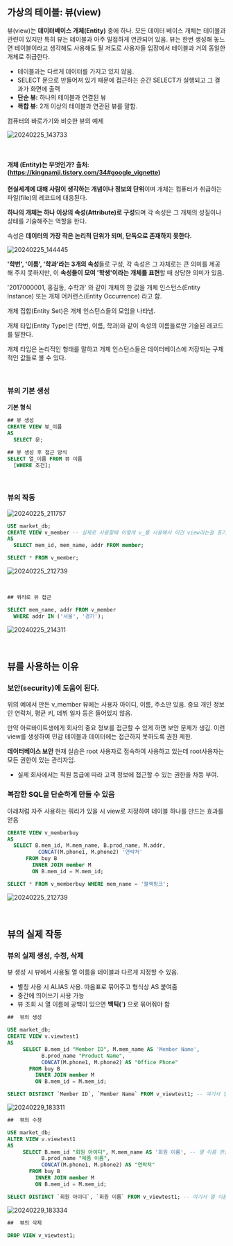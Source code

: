 ## 가상의 테이블: 뷰(view)
뷰(view)는 **데이터베이스 개체(Entity)** 중에 하나. 모든 데이터 베이스 개체는 테이블과 관련이 있지만 특히 뷰는 테이블과 아주 밀접하게 연관되어 있음.
뷰는 한번 생성해 놓느면 테이블이라고 생각해도 사용해도 될 저도로 사용자들 입장에서 테이블과 거의 동일한 개체로 취급한다.
- 테이블과는 다르게 데이터를 가지고 있지 않음.
- SELECT 문으로 만들어져 있기 때문에 접근하는 순간 SELECT가 실행되고 그 결과가 화면에 출력
- **단순 뷰:** 하나의 테이블과 연결된 뷰
- **복합 뷰:** 2개 이상의 테이블과 연관된 뷰를 말함.

컴퓨터의 바로가기와 비슷한 뷰의 예제

![20240225_143733](https://github.com/junhosong0/MySQL/assets/117610783/03371c32-6ec8-41c6-9a09-d6669532846d)

<br/>

#### 개체 (Entity)는 무엇인가? 출처: (https://kingnamji.tistory.com/34#google_vignette)
**현실세계에 대해 사람이 생각하는 개념이나 정보의 단위**이며 개체는 컴퓨터가 취급하는 파일(file)의 레코드에 대응된다.

**하나의 개체는 하나 이상의 속성(Attribute)로 구성**되며 각 속성은 그 개체의 성질이나 상태를 기술해주는 역할을 한다.

속성은 **데이터의 가장 작은 논리적 단위가 되며, 단독으로 존재하지 못한다.**

![20240225_144445](https://github.com/junhosong0/MySQL/assets/117610783/c9eb8855-15cf-4700-9e8b-14258f96aff7)
 

**'학번', '이름', '학과'라는 3개의 속성**들로 구성, 각 속성은 그 자체로는 큰 의미를 제공해 주지 못하지만, 이 **속성들이 모여 '학생'이라는 개체를 표현**할 때 상당한 의미가 있음.

'2017000001, 홍길동, 수학과' 와 같이 개체의 한 값을 개체 인스턴스(Entity Instance) 또는 개체 어커런스(Entity Occurrence) 라고 함.

개체 집합(Entity Set)은 개체 인스턴스들의 모임을 나타냄.

개체 타입(Entity Type)은 (학번, 이름, 학과)와 같이 속성의 이름들로만 기술된 레코드를 말한다.

개체 타입은 논리적인 형태를 말하고 개체 인스턴스들은 데이터베이스에 저장되는 구체적인 값들로 볼 수 있다.

<br/>

### 뷰의 기본 생성

**기본 형식**
```SQL
## 뷰 생성
CREATE VIEW 뷰_이름
AS
  SELECT 문;

## 뷰 생성 후 접근 방식
SELECT 열_이름 FROM 뷰 이름
  [WHERE 조건];

```
<br/>

### 뷰의 작동

![20240225_211757](https://github.com/junhosong0/MySQL/assets/117610783/3604e644-95e5-461d-94f9-cf02e2d24705)

```sql
USE market_db;
CREATE VIEW v_member -- 실제로 사용할때 이렇게 v_를 사용해서 이건 view라는걸 표기해줌
AS
  SELECT mem_id, mem_name, addr FROM member;

SELECT * FROM v_member;
```

![20240225_212739](https://github.com/junhosong0/MySQL/assets/117610783/fa06d98e-1257-4f6d-88f2-46cdda94f8e2)

<br/>

```sql
## 쿼리로 뷰 접근

SELECT mem_name, addr FROM v_member
  WHERE addr IN ('서울', '경기');
```

![20240225_214311](https://github.com/junhosong0/MySQL/assets/117610783/3317bec0-7d04-4cb1-99f8-3c8d1a236ce3)

<br/>

## 뷰를 사용하는 이유

### 보안(security)에 도움이 된다.
위의 예에서 만든 v_member 뷰에는 사용자 아이디, 이름, 주소만 있음. 중요 개인 정보인 연락처, 평균 키, 데뷔 일자 등은 들어있지 않음.

만약 아르바이트생에게 회사의 중요 정보를 접근할 수 있게 하면 보안 문제가 생김. 이런 view를 생성하여 민감 테이블과 데이터에는 접근하지 못하도록 권한 제한.

**데이터베이스 보안**
현재 실습은 root 사용자로 접속하여 사용하고 있는데 root사용자는 모든 권한이 있는 관리자임.
- 실제 회사에서는 직원 등급에 따라 고객 정보에 접근할 수 있는 권한을 차등 부여.


### 복잡한 SQL을 단순하게 만들 수 있음
아래처럼 자주 사용하는 쿼리가 있을 시 view로 지정하여 테이블 하나를 만드는 효과를 얻음

```sql
CREATE VIEW v_memberbuy
AS
  SELECT B.mem_id, M.mem_name, B.prod_name, M.addr,
          CONCAT(M.phone1, M.phone2) '연락처'
      FROM buy B
        INNER JOIN member M
        ON B.mem_id = M.mem_id;

SELECT * FROM v_memberbuy WHERE mem_name = '블랙핑크';
```

![20240225_212739](https://github.com/junhosong0/MySQL/assets/117610783/a1da8de0-9d83-4f2a-8fca-eacfe93c8ec0)

<br/>

## 뷰의 실제 작동

### 뷰의 실제 생성, 수정, 삭제
뷰 생성 시 뷰에서 사용될 열 이름을 테이블과 다르게 지정할 수 있음.
- 별칭 사용 시 ALIAS 사용. 따옴표로 묶어주고 형식상 AS 붙여줌
- 중간에 띄어쓰기 사용 가능
- 뷰 조회 시 열 이름에 공백이 있으면 **백틱(`)** 으로 묶어줘야 함


```sql
##  뷰의 생성

USE market_db;
CREATE VIEW v.viewtest1
AS
     SELECT B.mem_id "Member ID", M.mem_name AS 'Member Name',
           B.prod_name "Product Name",
           CONCAT(M.phone1, M.phone2) AS "Office Phone"
       FROM buy B
         INNER JOIN member M
         ON B.mem_id = M.mem_id;

SELECT DISTINCT `Member ID`, `Member Name` FROM v_viewtest1; -- 여기서 열 이름에 공백이 있기 때문에 조회시에 백틱을 사용
```

![20240229_183311](https://github.com/junhosong0/MySQL/assets/117610783/71cae992-9607-4682-a35f-992be02d4952)


```sql
##  뷰의 수정

USE market_db;
ALTER VIEW v.viewtest1
AS
     SELECT B.mem_id "회원 아이디", M.mem_name AS '회원 이름', -- 열 이름 한글로 사용하는 것 권장하지 않음. 왠만하면 쓰지 말고 굳이 써야겠다면 table말고 view에서만 쓰도
           B.prod_name "제품 이름",
           CONCAT(M.phone1, M.phone2) AS "연락처"
       FROM buy B
         INNER JOIN member M
         ON B.mem_id = M.mem_id;

SELECT DISTINCT `회원 아이디`, `회원 이름` FROM v_viewtest1; -- 여기서 열 이름에 공백이 있기 때문에 조회시에 백틱을 사용
```

![20240229_183334](https://github.com/junhosong0/MySQL/assets/117610783/befe7206-2b8a-4266-88df-4dadb23bfec9)


```sql
##  뷰의 삭제

DROP VIEW v_viewtest1;
```
